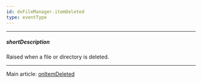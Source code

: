 ```yaml
---
id: dxFileManager.itemDeleted
type: eventType
---
```

---
##### shortDescription
Raised when a file or directory is deleted.

---
Main article: [onItemDeleted](/Documentation/ApiReference/UI_Components/dxFileManager/Configuration/#onItemDeleted)